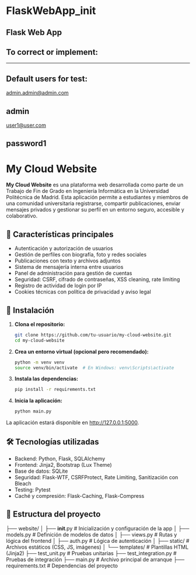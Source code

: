 # FlaskWebApp_init
Flask Web App
-------------------------------
## To correct or implement:

-------------------------------
## Default users for test:
admin.admin@admin.com

admin
-------------------------------
user1@user.com

password1
-------------------------------
# My Cloud Website

**My Cloud Website** es una plataforma web desarrollada como parte de un Trabajo de Fin de Grado en Ingeniería Informática en la Universidad Politécnica de Madrid. Esta aplicación permite a estudiantes y miembros de una comunidad universitaria registrarse, compartir publicaciones, enviar mensajes privados y gestionar su perfil en un entorno seguro, accesible y colaborativo.

## 🧩 Características principales

- Autenticación y autorización de usuarios
- Gestión de perfiles con biografía, foto y redes sociales
- Publicaciones con texto y archivos adjuntos
- Sistema de mensajería interna entre usuarios
- Panel de administración para gestión de cuentas
- Seguridad: CSRF, cifrado de contraseñas, XSS cleaning, rate limiting
- Registro de actividad de login por IP
- Cookies técnicas con política de privacidad y aviso legal

## 🚀 Instalación

1. **Clona el repositorio:**

   ```bash
   git clone https://github.com/tu-usuario/my-cloud-website.git
   cd my-cloud-website

2. **Crea un entorno virtual (opcional pero recomendado):**

    ```bash
    python -m venv venv
    source venv/bin/activate  # En Windows: venv\Scripts\activate

3. **Instala las dependencias:**

    ```bash
    pip install -r requirements.txt

4. **Inicia la aplicación:**

    ```bash
    python main.py

La aplicación estará disponible en http://127.0.0.1:5000.

## 🛠️ Tecnologías utilizadas

- Backend: Python, Flask, SQLAlchemy
- Frontend: Jinja2, Bootstrap (Lux Theme)
- Base de datos: SQLite
- Seguridad: Flask-WTF, CSRFProtect, Rate Limiting, Sanitización con Bleach
- Testing: Pytest
- Caché y compresión: Flask-Caching, Flask-Compress

## 📁 Estructura del proyecto

├── website/
│   ├── __init__.py           # Inicialización y configuración de la app
│   ├── models.py             # Definición de modelos de datos
│   ├── views.py              # Rutas y lógica del frontend
│   ├── auth.py               # Lógica de autenticación
│   ├── static/               # Archivos estáticos (CSS, JS, imágenes)
│   └── templates/            # Plantillas HTML (Jinja2)
├── test_unit.py              # Pruebas unitarias
├── test_integration.py       # Pruebas de integración
├── main.py                   # Archivo principal de arranque
├── requirements.txt          # Dependencias del proyecto

